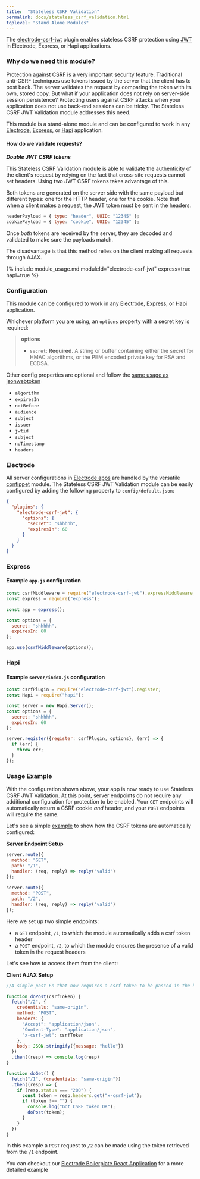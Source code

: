 ```yaml
---
title:  "Stateless CSRF Validation"
permalink: docs/stateless_csrf_validation.html
toplevel: "Stand Alone Modules"
---
```


The [electrode-csrf-jwt](https://github.com/electrode-io/electrode-csrf-jwt) plugin enables stateless CSRF protection using [JWT](https://github.com/auth0/node-jsonwebtoken) in Electrode, Express, or Hapi applications.

### Why do we need this module?

Protection against [CSRF](https://www.owasp.org/index.php/Cross-Site_Request_Forgery_(CSRF)) is a very important security feature. Traditional anti-CSRF techniques use tokens issued by the server that the client has to post back. The server validates the request by comparing the token with its own, stored copy. But what if your application does not rely on server-side session persistence? Protecting users against CSRF attacks when your application does not use back-end sessions can be tricky. The Stateless CSRF JWT Validation module addresses this need.

This module is a stand-alone module and can be configured to work in any [Electrode](#electrode), [Express](#express), or [Hapi](#hapi) application.

#### How do we validate requests?

***Double JWT CSRF tokens***

This Stateless CSRF Validation module is able to validate the authenticity of the client's request by relying on the fact that cross-site requests cannot set headers. Using two JWT CSRF tokens takes advantage of this.

Both tokens are generated on the server side with the same payload but different types: one for the HTTP header, one for the cookie. Note that when a client makes a request, the JWT token must be sent in the headers.

```js
headerPayload = { type: "header", UUID: "12345" };
cookiePayload = { type: "cookie", UUID: "12345" };
```

Once *both* tokens are received by the server, they are decoded and validated to make sure the payloads match.

The disadvantage is that this method relies on the client making all requests through AJAX.

{% include module_usage.md moduleId="electrode-csrf-jwt" express=true hapi=true %}

### Configuration

This module can be configured to work in any [Electrode](#electrode), [Express](#express), or [Hapi](#hapi) application.

Whichever platform you are using, an `options` property with a secret key is required:

>**options**
>* `secret`: **Required**. A string or buffer containing either the secret for HMAC algorithms, or the PEM encoded private key for RSA and ECDSA.

Other config properties are optional and follow the [same usage as jsonwebtoken](https://github.com/auth0/node-jsonwebtoken/blob/master/README.md#usage)

* `algorithm`
* `expiresIn`
* `notBefore`
* `audience`
* `subject`
* `issuer`
* `jwtid`
* `subject`
* `noTimestamp`
* `headers`

### Electrode
All server configurations in [Electrode apps](http://www.electrode.io/docs/what_is_electrode.html) are handled by the versatile [confippet](http://www.electrode.io/docs/confippet.html) module. The Stateless CSRF JWT Validation module can be easily configured by adding the following property to `config/default.json`:

```json
{
  "plugins": {
    "electrode-csrf-jwt": {
      "options": {
        "secret": "shhhhh",
        "expiresIn": 60
      }
    }
  }
}
```

### Express

#### Example `app.js` configuration

```js
const csrfMiddleware = require("electrode-csrf-jwt").expressMiddleware;
const express = require("express");

const app = express();

const options = {
  secret: "shhhhh",
  expiresIn: 60
};

app.use(csrfMiddleware(options));
```

### Hapi

#### Example `server/index.js` configuration

```js
const csrfPlugin = require("electrode-csrf-jwt").register;
const Hapi = require("hapi");

const server = new Hapi.Server();
const options = {
  secret: "shhhhh",
  expiresIn: 60
};

server.register({register: csrfPlugin, options}, (err) => {
  if (err) {
    throw err;
  }
});
```

### Usage Example
With the configuration shown above, your app is now ready to use Stateless CSRF JWT Validation. At this point, server endpoints do not require any additional configuration for protection to be enabled. Your `GET` endpoints will automatically return a CSRF cookie *and* header, and your `POST` endpoints will require the same. 

Let's see a simple [example](https://github.com/electrode-io/electrode-boilerplate-universal-react-node#electrode-csrf-jwt) to show how the CSRF tokens are automatically configured:

**Server Endpoint Setup**
```js
server.route({
  method: "GET",
  path: "/1",
  handler: (req, reply) => reply("valid")
});
 
server.route({
  method: "POST",
  path: "/2",
  handler: (req, reply) => reply("valid")
});
```
Here we set up two simple endpoints:

 - a `GET` endpoint, `/1`, to which the module automatically adds a csrf token header
 - a `POST` endpoint, `/2`, to which the module ensures the presence of a valid token in the request headers

Let's see how to access them from the client:

**Client AJAX Setup**

```js
//A simple post Fn that now requires a csrf token to be passed in the header

function doPost(csrfToken) {
  fetch("/2", {
    credentials: "same-origin",
    method: "POST",
    headers: {
      "Accept": "application/json",
      "Content-Type": "application/json",
      "x-csrf-jwt": csrfToken
    },
    body: JSON.stringify({message: "hello"})
  })
  .then((resp) => console.log(resp)
}

function doGet() {
  fetch("/1", {credentials: "same-origin"})
  .then((resp) => {
    if (resp.status === "200") {
      const token = resp.headers.get("x-csrf-jwt");
      if (token !== "") {
        console.log("Got CSRF token OK");
        doPost(token);
      }
    } 
  })
}
```

In this example a `POST` request to `/2` can be made using the token retrieved from the `/1` endpoint.

You can checkout our [Electrode Boilerplate React Application](https://github.com/electrode-io/electrode-boilerplate-universal-react-node#electrode-csrf-jwt) for a more detailed example